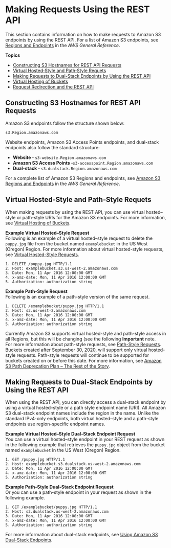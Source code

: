 # Making Requests Using the REST API<a name="RESTAPI"></a>

This section contains information on how to make requests to Amazon S3 endpoints by using the REST API\. For a list of Amazon S3 endpoints, see [Regions and Endpoints](https://docs.aws.amazon.com/general/latest/gr/s3.html) in the *AWS General Reference*\.

**Topics**
+ [Constructing S3 Hostnames for REST API Requests](#constructing-hostname-rest-api-requests)
+ [Virtual Hosted‐Style and Path‐Style Requets](#virtual-hosted-path-style-requests)
+ [Making Requests to Dual\-Stack Endpoints by Using the REST API](#rest-api-dual-stack)
+ [Virtual Hosting of Buckets](VirtualHosting.md)
+ [Request Redirection and the REST API](RESTRedirect.md)

## Constructing S3 Hostnames for REST API Requests<a name="constructing-hostname-rest-api-requests"></a>

Amazon S3 endpoints follow the structure shown below:

```
s3.Region.amazonaws.com
```

Website endpoints, Amazon S3 Access Points endpoints, and dual\-stack endpoints also follow the standard structure:
+ **Website** ‐ `s3-website.Region.amazonaws.com`
+ **Amazon S3 Access Points** ‐`s3-accesspoint.Region.amazonaws.com`
+ **Dual\-stack** ‐ `s3.dualstack.Region.amazonaws.com` 

For a complete list of Amazon S3 Regions and endpoints, see [Amazon S3 Regions and Endpoints](https://docs.aws.amazon.com/general/latest/gr/s3.html) in the *AWS General Reference*\.

## Virtual Hosted‐Style and Path‐Style Requets<a name="virtual-hosted-path-style-requests"></a>

When making requests by using the REST API, you can use virtual hosted–style or path\-style URIs for the Amazon S3 endpoints\. For more information, see [Virtual Hosting of Buckets](VirtualHosting.md)\.

**Example Virtual Hosted–Style Request**  
Following is an example of a virtual hosted–style request to delete the `puppy.jpg` file from the bucket named `examplebucket` in the US West \(Oregon\) Region\. For more information about virtual hosted\-style requests, see [Virtual Hosted\-Style Requests](VirtualHosting.md#virtual-hosted-style-access)\.  

```
1. DELETE /puppy.jpg HTTP/1.1
2. Host: examplebucket.s3.us-west-2.amazonaws.com
3. Date: Mon, 11 Apr 2016 12:00:00 GMT
4. x-amz-date: Mon, 11 Apr 2016 12:00:00 GMT
5. Authorization: authorization string
```

**Example Path\-Style Request**  
Following is an example of a path\-style version of the same request\.  

```
1. DELETE /examplebucket/puppy.jpg HTTP/1.1
2. Host: s3.us-west-2.amazonaws.com
3. Date: Mon, 11 Apr 2016 12:00:00 GMT
4. x-amz-date: Mon, 11 Apr 2016 12:00:00 GMT
5. Authorization: authorization string
```
Currently Amazon S3 supports virtual hosted\-style and path\-style access in all Regions, but this will be changing \(see the following **Important** note\.  
For more information about path\-style requests, see [Path\-Style Requests](VirtualHosting.md#path-style-access)\.  
Buckets created after September 30, 2020, will support only virtual hosted\-style requests\. Path\-style requests will continue to be supported for buckets created on or before this date\. For more information, see [ Amazon S3 Path Deprecation Plan – The Rest of the Story](https://aws.amazon.com/blogs/aws/amazon-s3-path-deprecation-plan-the-rest-of-the-story/)\.

## Making Requests to Dual\-Stack Endpoints by Using the REST API<a name="rest-api-dual-stack"></a>

When using the REST API, you can directly access a dual\-stack endpoint by using a virtual hosted–style or a path style endpoint name \(URI\)\. All Amazon S3 dual\-stack endpoint names include the region in the name\. Unlike the standard IPv4\-only endpoints, both virtual hosted–style and a path\-style endpoints use region\-specific endpoint names\. 

**Example Virtual Hosted–Style Dual\-Stack Endpoint Request**  
You can use a virtual hosted–style endpoint in your REST request as shown in the following example that retrieves the `puppy.jpg` object from the bucket named `examplebucket` in the US West \(Oregon\) Region\.  

```
1. GET /puppy.jpg HTTP/1.1
2. Host: examplebucket.s3.dualstack.us-west-2.amazonaws.com
3. Date: Mon, 11 Apr 2016 12:00:00 GMT
4. x-amz-date: Mon, 11 Apr 2016 12:00:00 GMT
5. Authorization: authorization string
```

**Example Path\-Style Dual\-Stack Endpoint Request**  
Or you can use a path\-style endpoint in your request as shown in the following example\.  

```
1. GET /examplebucket/puppy.jpg HTTP/1.1
2. Host: s3.dualstack.us-west-2.amazonaws.com
3. Date: Mon, 11 Apr 2016 12:00:00 GMT
4. x-amz-date: Mon, 11 Apr 2016 12:00:00 GMT
5. Authorization: authorization string
```

For more information about dual\-stack endpoints, see [Using Amazon S3 Dual\-Stack Endpoints](dual-stack-endpoints.md)\.